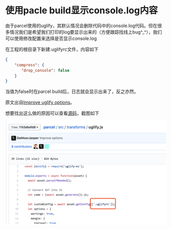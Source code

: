 # 使用pacle build显示console.log内容

由于parcel使用的uglify，其默认情况会删除代码中的console.log代码。但在很多情况我们是希望我们打印的log要显示出来的（方便跟踪找线上bug^_^），我们可以使用修改配置来选择是否显示console.log

在工程的根目录下新建.uglifyrc文件，内容如下

```json
{
    "compress": {
       "drop_console": false
    }
}
```

当值为false时在parcel build后，日志就会显示出来了，反之亦然。

原文出自[Improve uglify options](https://github.com/parcel-bundler/parcel/pull/662/files/1153dbdfd86a303bd194d28e9c02357a79e7e92e)。

想要找出这么做的原因可以查看[源码](https://github.com/parcel-bundler/parcel/blob/1153dbdfd86a303bd194d28e9c02357a79e7e92e/src/transforms/uglify.js)，截图如下

![](./1.png)

